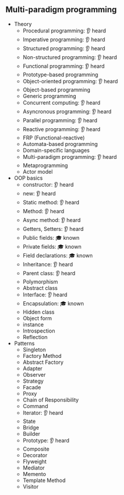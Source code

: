 ## Multi-paradigm programming

- Theory
  - Procedural programming: 👂 heard
  - Imperative programming: 👂 heard
  - Structured programming: 👂 heard
  - Non-structured programming: 👂 heard
  - Functional programming: 👂 heard
  - Prototype-based programming
  - Object-oriented programming: 👂 heard
  - Object-based programming
  - Generic programming
  - Concurrent computing: 👂 heard
  - Asyncronous programming: 👂 heard
  - Parallel programming: 👂 heard
  - Reactive programming: 👂 heard
  - FRP (Functional-reactive)
  - Automata-based programming
  - Domain-specific languages
  - Multi-paradigm programming: 👂 heard
  - Metaprogramming
  - Actor model
- OOP basics
  - constructor: 👂 heard
  - new: 👂 heard
  - Static method: 👂 heard
  - Method: 👂 heard
  - Async method: 👂 heard
  - Getters, Setters: 👂 heard
  - Public fields: 🎓 known
  - Private fields: 🎓 known
  - Field declarations: 🎓 known
  - Inheritance: 👂 heard
  - Parent class: 👂 heard
  - Polymorphism
  - Abstract class
  - Interface: 👂 heard
  - Encapsulation: 🎓 known
  - Hidden class
  - Object form
  - instance
  - Introspection
  - Reflection
- Patterns
  - Singleton
  - Factory Method
  - Abstract Factory
  - Adapter
  - Observer
  - Strategy
  - Facade
  - Proxy
  - Chain of Responsibility
  - Command
  - Iterator: 👂 heard
  - State
  - Bridge
  - Builder
  - Prototype: 👂 heard
  - Composite
  - Decorator
  - Flyweight
  - Mediator
  - Memento
  - Template Method
  - Visitor
